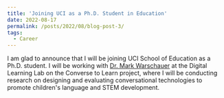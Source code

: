 ```yaml
---
title: 'Joining UCI as a Ph.D. Student in Education'
date: 2022-08-17
permalink: /posts/2022/08/blog-post-3/
tags:
  - Career
---
```


I am glad to announce that I will be joining UCI School of Education as a Ph.D. student. I will be working with [Dr. Mark Warschauer](http://markwarschauer.com/) at the Digital Learning Lab on the Converse to Learn project, where I will be conducting research on designing and evaluating conversational technologies to promote children's language and STEM development.